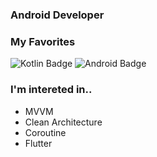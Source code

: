 ### Android Developer

### My Favorites



![Kotlin Badge](https://img.shields.io/badge/-Kotlin-blue?logo=kotlin)
![Android Badge](https://img.shields.io/badge/-Android-success?logo=android)


### I'm intereted in..
- MVVM
- Clean Architecture
- Coroutine
- Flutter



<!--
**hkg5600/hkg5600** is a ✨ _special_ ✨ repository because its `README.md` (this file) appears on your GitHub profile.

Here are some ideas to get you started:

- 🔭 I’m currently working on ...
- 🌱 I’m currently learning ...
- 👯 I’m looking to collaborate on ...
- 🤔 I’m looking for help with ...
- 💬 Ask me about ...
- 📫 How to reach me: ...
- 😄 Pronouns: ...
- ⚡ Fun fact: ...
-->
